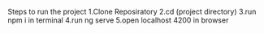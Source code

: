 Steps to run the project
1.Clone Reposiratory 
2.cd (project directory) 
3.run npm i in terminal 
4.run ng serve 
5.open localhost 4200 in browser
